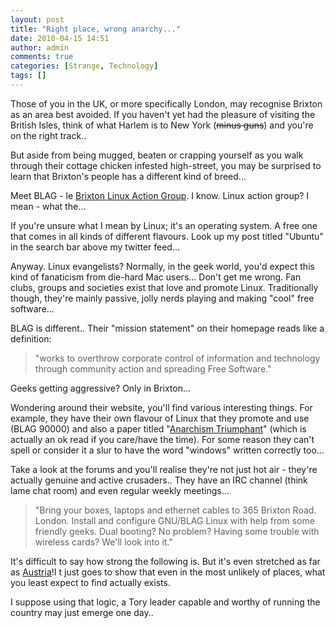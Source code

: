 ```yaml
---
layout: post
title: "Right place, wrong anarchy..."
date: 2010-04-15 14:51
author: admin
comments: true
categories: [Strange, Technology]
tags: []
---
```

Those of you in the UK, or more specifically London, may recognise Brixton as an area best avoided. If you haven't yet had the pleasure of visiting the British Isles, think of what Harlem is to New York (<span style="text-decoration: line-through;">minus guns</span>) and you're on the right track..

But aside from being mugged, beaten or crapping yourself as you walk through their cottage chicken infested high-street, you may be surprised to learn that Brixton's people has a different kind of breed...

<!--more-->Meet BLAG - le <a href="http://www.blagblagblag.org/" target="_blank">Brixton Linux Action Group</a>. I know. Linux action group? I mean - what the...

If you're unsure what I mean by Linux; it's an operating system. A free one that comes in all kinds of different flavours. Look up my post titled "Ubuntu" in the search bar above my twitter feed...

Anyway. Linux evangelists? Normally, in the geek world, you'd expect this kind of fanaticism from die-hard Mac users... Don't get me wrong. Fan clubs, groups and societies exist that love and promote Linux. Traditionally though, they're mainly passive, jolly nerds playing and making "cool" free software...

BLAG is different.. Their "mission statement" on their homepage reads like a definition:


>"works to overthrow corporate control of information and technology through community action and spreading Free Software."


Geeks getting aggressive? Only in Brixton...

Wondering around their website, you'll find various interesting things. For example, they have their own flavour of Linux that they promote and use (BLAG 90000) and also a paper titled "<a href="http://www.blagblagblag.org/anarchism/index.html#note7" target="_blank">Anarchism Triumphant</a>" (which is actually an ok read if you care/have the time).
For some reason they can't spell or consider it a slur to have the word "windows" written correctly too...

Take a look at the forums and you'll realise they're not just hot air - they're actually genuine and active crusaders.. They have an IRC channel (think lame chat room) and even regular weekly meetings...


>"Bring your boxes, laptops and ethernet cables to 365 Brixton Road. London. Install and configure GNU/BLAG Linux with help from some friendly geeks. Dual booting? No problem? Having some trouble with wireless cards? We'll look into it."


It's difficult to say how strong the following is. But it's even stretched as far as <a href="http://forums.blagblagblag.org/viewtopic.php?t=5055" target="_self">Austria</a>!I t just goes to show that even in the most unlikely of places, what you least expect to find actually exists.

I suppose using that logic, a Tory leader capable and worthy of running the country may just emerge one day..
